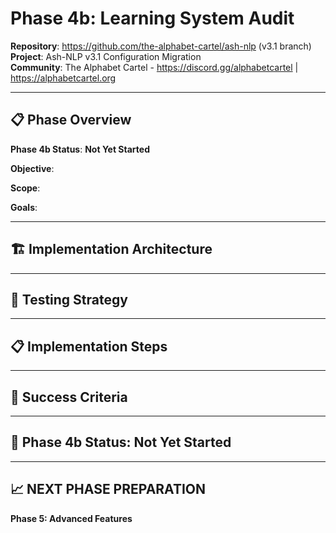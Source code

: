 # Phase 4b: Learning System Audit

**Repository**: https://github.com/the-alphabet-cartel/ash-nlp (v3.1 branch)  
**Project**: Ash-NLP v3.1 Configuration Migration  
**Community**: The Alphabet Cartel - https://discord.gg/alphabetcartel | https://alphabetcartel.org

---

## 📋 **Phase Overview**

**Phase 4b Status**: **Not Yet Started**

**Objective**: 

**Scope**: 

**Goals**: 

---

## 🏗️ **Implementation Architecture**

---

## 🧪 **Testing Strategy**

---

## 📋 **Implementation Steps**

---

## 🎯 **Success Criteria**

---

## 🎉 **Phase 4b Status: Not Yet Started**

---

## 📈 **NEXT PHASE PREPARATION**

**Phase 5: Advanced Features**